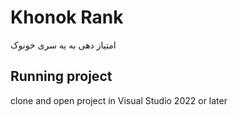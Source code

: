 ﻿# Khonok Rank
امتیاز دهی به یه سری خونوک

## Running project
clone and open project in Visual Studio 2022 or later